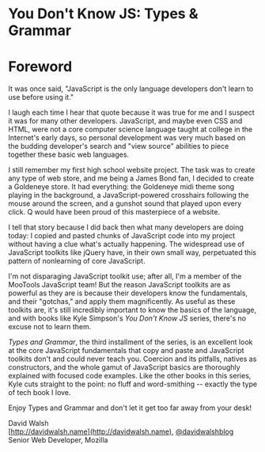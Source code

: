 # You Don't Know JS: Types & Grammar
# Foreword

It was once said, "JavaScript is the only language developers don't learn to use before using it."

I laugh each time I hear that quote because it was true for me and I suspect it was for many other developers. JavaScript, and maybe even CSS and HTML, were not a core computer science language taught at college in the Internet's early days, so personal development was very much based on the budding developer's search and "view source" abilities to piece together these basic web languages.

I still remember my first high school website project. The task was to create any type of web store, and me being a James Bond fan, I decided to create a Goldeneye store. It had everything: the Goldeneye midi theme song playing in the background, a JavaScript-powered crosshairs following the mouse around the screen, and a gunshot sound that played upon every click. Q would have been proud of this masterpiece of a website.

I tell that story because I did back then what many developers are doing today: I copied and pasted chunks of JavaScript code into my project without having a clue what's actually happening. The widespread use of JavaScript toolkits like jQuery have, in their own small way, perpetuated this pattern of nonlearning of core JavaScript.

I'm not disparaging JavaScript toolkit use; after all, I'm a member of the MooTools JavaScript team! But the reason JavaScript toolkits are as powerful as they are is because their developers know the fundamentals, and their "gotchas," and apply them magnificently. As useful as these toolkits are, it's still incredibly important to know the basics of the language, and with books like Kyle Simpson's *You Don't Know JS* series, there's no excuse not to learn them.

*Types and Grammar*, the third installment of the series, is an excellent look at the core JavaScript fundamentals that copy and paste and JavaScript toolkits don't and could never teach you. Coercion and its pitfalls, natives as constructors, and the whole gamut of JavaScript basics are thoroughly explained with focused code examples. Like the other books in this series, Kyle cuts straight to the point: no fluff and word-smithing -- exactly the type of tech book I love.

Enjoy Types and Grammar and don't let it get too far away from your desk!

David Walsh<br/>
[http://davidwalsh.name](http://davidwalsh.name), [@davidwalshblog](http://twitter.com/davidwalshblog)<br/>
Senior Web Developer, Mozilla
